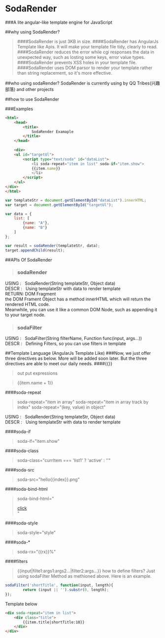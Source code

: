 SodaRender
====
###A lite angular-like template engine for JavaScript

##why using SodaRender?
>####SodaRender is just 3KB in size.
>####SodaRender has AngularJs Template like Apis. It will make your template file tidy, clearly to read.
>####SodaRender reduces the error while cgi responses the data in unexpected way, such as losting some keys, error value types.
>####SodaRender prevents XSS holes in your template file.
>####SodaRender uses DOM parsor to render your template rather than string replacement, so it's more effective.

##who using sodaRender?
SodaRender is currently using by QQ Tribes(兴趣部落) and other projects

##how to use SodaRender

###Examples
```html
<html>
    <head>
        <title>
            SodaRender Examaple
        </title>
    </head>
    
    <div>
    <ul id="targetUl">
        <script type="text/soda" id="dataList">
            <li soda-repeat="item in list" soda-if="item.show">
            {{item.name}}
            </li>
        </script>
    </ul>
</div>
</html>
```
```JavaScript
var templateStr = document.getElementById("dataList").innerHTML;
var target = document.getElementById("targetUl");

var data = {
    list: [
        {name: "A"},
        {name: "B"}
    ]
};

var result = sodaRender(templateStr, data);
target.appendChild(result);
```

##APIs Of SodaRender
>### sodaRender
USING&nbsp;: &nbsp;&nbsp;SodaRender(String templateStr, Object data)<br />
DESCR&nbsp;: &nbsp;&nbsp;Using templateStr with data to render template<br />
RETURN: DOM Fragment<br />
the DOM Frament Object has a method innerHTML which will return the rendered HTML code.<br />
Meanwhile, you can use it like a common DOM Node, such as appending it to your target node.
>### sodaFilter
USING&nbsp;: &nbsp;&nbsp;SodaFilter(String filterName, Function func(input, args...))<br />
DESCR&nbsp;: &nbsp;&nbsp;Defining Filters, so you can use filters in template<br />

##Template Language (AngularJs Template Like)
###Now, we just offer three directives as below. More will be added soon later. But the three directives are able to meet our daily needs.
####{{}}
>out put expressions

>{{item.name + 1}}

####soda-repeat
>soda-repeat="item in array"
>soda-repeat="item in array track by index"
>soda-repeat="(key, value) in object"

USING&nbsp;: &nbsp;&nbsp;SodaRender(String templateStr, Object data)<br />
DESCR&nbsp;: &nbsp;&nbsp;Using templateStr with data to render template<br />

####soda-if
>soda-if="item.show"

####soda-class
>soda-class="currItem === 'list1' ? 'active' : ''"

####soda-src
>soda-src="hello{{index}}.png"

####soda-bind-html
>soda-bind-html="<div><a href=pp>click</a></div>"

####soda-style
>soda-style="style"

####soda-*
>soda-rx="{{rx}}%"


####filters
>{{input|filte1:args1:args2...|filter2:args...}}
how to define filters? Just using sodaFilter Method as methioned above. Here is an example.
```JavaScript
sodaFilter('shortTitle', function(input, length){
        return (input || '').substr(0, length);
});
```
Template below
```html
<div soda-repeat="item in list">
    <div class="title">
        {{item.title|shortTitle:10}}
    </div>
</div>
```

